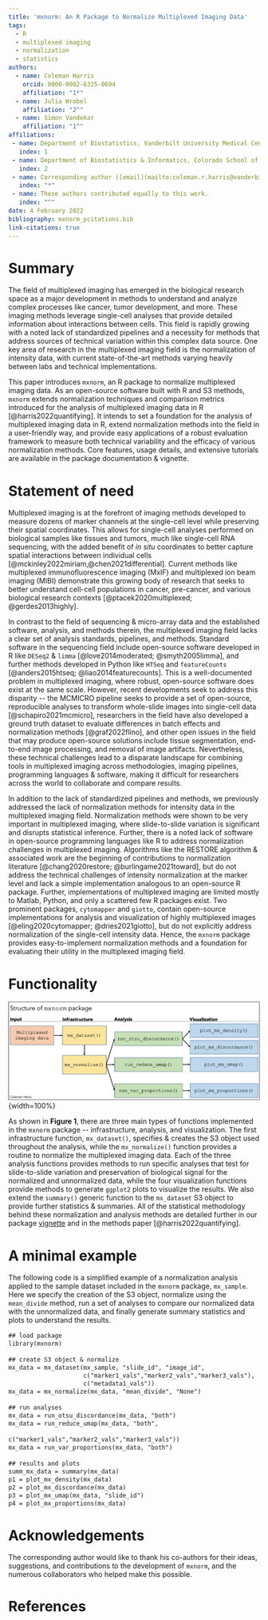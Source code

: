 ```yaml
---
title: 'mxnorm: An R Package to Normalize Multiplexed Imaging Data'
tags:
  - R
  - multiplexed imaging
  - normalization
  - statistics
authors:
  - name: Coleman Harris
    orcid: 0000-0002-6325-0694
    affiliation: "1*"
  - name: Julia Wrobel
    affiliation: "2^"
  - name: Simon Vandekar
    affiliation: "1^"
affiliations:
 - name: Department of Biostatistics, Vanderbilt University Medical Center, Nashville, TN, USA
   index: 1
 - name: Department of Biostatistics & Informatics, Colorado School of Public Health, Aurora, CO, USA
   index: 2
 - name: Corresponding author ([email](mailto:coleman.r.harris@vanderbilt.edu))
   index: "*"
 - name: These authors contributed equally to this work.
   index: "^"
date: 4 February 2022
bibliography: mxnorm_pcitations.bib
link-citations: true
---
```


# Summary

The field of multiplexed imaging has emerged in the biological research space as a major development in methods to understand and analyze complex processes like cancer, tumor development, and more. These imaging methods leverage single-cell analyses that provide detailed information about interactions between cells. This field is rapidly growing with a noted lack of standardized pipelines and a necessity for methods that address sources of technical variation within this complex data source. One key area of research in the multiplexed imaging field is the normalization of intensity data, with current state-of-the-art methods varying heavily between labs and technical implementations.

This paper introduces `mxnorm`, an R package to normalize multiplexed imaging data. As an open-source software built with R and S3 methods, `mxnorm` extends normalization techniques and comparison metrics introduced for the analysis of multiplexed imaging data in R [@harris2022quantifying]. It intends to set a foundation for the analysis of multiplexed imaging data in R, extend normalization methods into the field in a user-friendly way, and provide easy applications of a robust evaluation framework to measure both technical variability and the efficacy of various normalization methods. Core features, usage details, and extensive tutorials are available in the package documentation & vignette.

# Statement of need

Multiplexed imaging is at the forefront of imaging methods developed to measure dozens of marker channels at the single-cell level while preserving their spatial coordinates. This allows for single-cell analyses performed on biological samples like tissues and tumors, much like single-cell RNA sequencing, with the added benefit of *in situ* coordinates to better capture spatial interactions between individual cells [@mckinley2022miriam,@chen2021differential]. Current methods like multiplexed immunofluorescence imaging (MxIF) and multiplexed ion beam imaging (MIBI) demonstrate this growing body of research that seeks to better understand cell-cell populations in cancer, pre-cancer, and various biological research contexts [@ptacek2020multiplexed; @gerdes2013highly].

In contrast to the field of sequencing & micro-array data and the established software, analysis, and methods therein, the multiplexed imaging field lacks a clear set of analysis standards, pipelines, and methods. Standard software in the sequencing field include open-source software developed in R like `DESeq2` & `limma` [@love2014moderated; @smyth2005limma], and further methods developed in Python like `HTSeq` and `featureCounts` [@anders2015htseq; @liao2014featurecounts]. This is a well-documented problem in multiplexed imaging, where robust, open-source software does exist at the same scale. However, recent developments seek to address this disparity -- the MCMICRO pipeline seeks to provide a set of open-source, reproducible analyses to transform whole-slide images into single-cell data [@schapiro2021mcmicro], researchers in the field have also developed a ground truth dataset to evaluate differences in batch effects and normalization methods [@graf2022flino], and other open issues in the field that may produce open-source solutions include tissue segmentation, end-to-end image processing, and removal of image artifacts. Nevertheless, these technical challenges lead to a disparate landscape for combining tools in multiplexed imaging across methodologies, imaging pipelines, programming languages & software, making it difficult for researchers across the world to collaborate and compare results.

In addition to the lack of standardized pipelines and methods, we previously addressed the lack of normalization methods for intensity data in the multiplexed imaging field. Normalization methods were shown to be very important in multiplexed imaging, where slide-to-slide variation is significant and disrupts statistical inference. Further, there is a noted lack of software in open-source programming languages like R to address normalization challenges in multiplexed imaging. Algorithms like the RESTORE algorithm & associated work are the beginning of contributions to normalization literature [@chang2020restore; @burlingame2021toward], but do not address the technical challenges of intensity normalization at the marker level and lack a simple implementation analogous to an open-source R package. Further, implementations of multiplexed imaging are limited mostly to Matlab, Python, and only a scattered few R packages exist. Two prominent packages, `cytomapper` and `giotto`, contain open-source implementations for analysis and visualization of highly multiplexed images [@eling2020cytomapper; @dries2021giotto], but do not explicitly address normalization of the single-cell intensity data. Hence, the `mxnorm` package provides easy-to-implement normalization methods and a foundation for evaluating their utility in the multiplexed imaging field.

# Functionality

![Figure 1: Basic structure of the `mxnorm` package and associated functions](mxnorm_structure.png){width=100%}

As shown in **Figure 1**, there are three main types of functions implemented in the `mxnorm` package -- infrastructure, analysis, and visualization. The first infrastructure function, `mx_dataset()`, specifies & creates the S3 object used throughout the analysis, while the `mx_normalize()` function provides a routine to normalize the multiplexed imaging data. Each of the three analysis functions provides methods to run specific analyses that test for slide-to-slide variation and preservation of biological signal for the normalized and unnormalized data, while the four visualization functions provide methods to generate `ggplot2` plots to visualize the results. We also extend the `summary()` generic function to the `mx_dataset` S3 object to provide further statistics & summaries. All of the statistical methodology behind these normalization and analysis methods are detailed further in our package [vignette](https://google.com) and in the methods paper [@harris2022quantifying].

# A minimal example

The following code is a simplified example of a normalization analysis applied to the sample dataset included in the `mxnorm` package, `mx_sample`. Here we specify the creation of the S3 object, normalize using the `mean_divide` method, run a set of analyses to compare our normalized data with the unnormalized data, and finally generate summary statistics and plots to understand the results.

```{r}
## load package
library(mxnorm)

## create S3 object & normalize
mx_data = mx_dataset(mx_sample, "slide_id", "image_id", 
                     c("marker1_vals","marker2_vals","marker3_vals"),
                     c("metadata1_vals"))
mx_data = mx_normalize(mx_data, "mean_divide", "None")

## run analyses
mx_data = run_otsu_discordance(mx_data, "both")
mx_data = run_reduce_umap(mx_data, "both", 
                         c("marker1_vals","marker2_vals","marker3_vals"))
mx_data = run_var_proportions(mx_data, "both")

## results and plots
summ_mx_data = summary(mx_data)
p1 = plot_mx_density(mx_data)
p2 = plot_mx_discordance(mx_data)
p3 = plot_mx_umap(mx_data, "slide_id")
p4 = plot_mx_proportions(mx_data)
```

# Acknowledgements

The corresponding author would like to thank his co-authors for their ideas, suggestions, and contributions to the development of `mxnorm`, and the numerous collaborators who helped make this possible.

# References